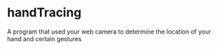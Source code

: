 # handTracing
A program that used your web camera to determine the location of your hand and certain gestures
